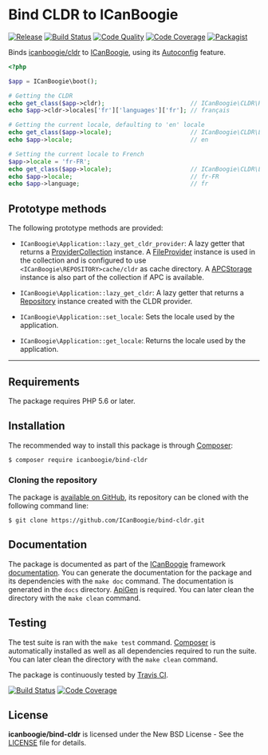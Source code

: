 # Bind CLDR to ICanBoogie

[![Release](https://img.shields.io/packagist/v/ICanBoogie/bind-cldr.svg)](https://packagist.org/packages/icanboogie/bind-cldr)
[![Build Status](https://img.shields.io/travis/ICanBoogie/bind-cldr/master.svg)](http://travis-ci.org/ICanBoogie/bind-cldr)
[![Code Quality](https://img.shields.io/scrutinizer/g/ICanBoogie/bind-cldr/master.svg)](https://scrutinizer-ci.com/g/ICanBoogie/bind-cldr)
[![Code Coverage](https://img.shields.io/coveralls/ICanBoogie/bind-cldr/master.svg)](https://coveralls.io/r/ICanBoogie/bind-cldr)
[![Packagist](https://img.shields.io/packagist/dt/icanboogie/bind-cldr.svg)](https://packagist.org/packages/icanboogie/bind-cldr)

Binds [icanboogie/cldr][] to [ICanBoogie][], using its [Autoconfig][] feature.

```php
<?php

$app = ICanBoogie\boot();

# Getting the CLDR
echo get_class($app->cldr);                        // ICanBoogie\CLDR\Repository
echo $app->cldr->locales['fr']['languages']['fr']; // français

# Getting the current locale, defaulting to 'en' locale
echo get_class($app->locale);                      // ICanBoogie\CLDR\Locale
echo $app->locale;                                 // en

# Setting the current locale to French
$app->locale = 'fr-FR';
echo get_class($app->locale);                      // ICanBoogie\CLDR\Locale
echo $app->locale;                                 // fr-FR
echo $app->language;                               // fr
```





## Prototype methods

The following prototype methods are provided:

- `ICanBoogie\Application::lazy_get_cldr_provider`: A lazy getter that returns a [ProviderCollection][]
instance. A [FileProvider][] instance is used in the collection and is configured to use
`<ICanBoogie\REPOSITORY>cache/cldr` as cache directory. A [APCStorage][] instance is also
part of the collection if APC is available.

- `ICanBoogie\Application::lazy_get_cldr`: A lazy getter that returns a [Repository][] instance created
with the CLDR provider.

- `ICanBoogie\Application::set_locale`: Sets the locale used by the application.

- `ICanBoogie\Application::get_locale`: Returns the locale used by the application.





----------





## Requirements

The package requires PHP 5.6 or later.





## Installation

The recommended way to install this package is through [Composer](http://getcomposer.org/):

```
$ composer require icanboogie/bind-cldr
```





### Cloning the repository

The package is [available on GitHub](https://github.com/ICanBoogie/bind-cldr), its repository can be
cloned with the following command line:

	$ git clone https://github.com/ICanBoogie/bind-cldr.git





## Documentation

The package is documented as part of the [ICanBoogie](https://icanboogie.org/) framework
[documentation](https://icanboogie.org/docs/). You can generate the documentation for the package
and its dependencies with the `make doc` command. The documentation is generated in the `docs`
directory. [ApiGen](http://apigen.org/) is required. You can later clean the directory with
the `make clean` command.





## Testing

The test suite is ran with the `make test` command. [Composer](http://getcomposer.org/) is
automatically installed as well as all dependencies required to run the suite. You can later
clean the directory with the `make clean` command.

The package is continuously tested by [Travis CI](http://about.travis-ci.org/).

[![Build Status](https://img.shields.io/travis/ICanBoogie/bind-cldr/master.svg)](https://travis-ci.org/ICanBoogie/bind-cldr)
[![Code Coverage](https://img.shields.io/coveralls/ICanBoogie/bind-cldr/master.svg)](https://coveralls.io/r/ICanBoogie/bind-cldr)





## License

**icanboogie/bind-cldr** is licensed under the New BSD License - See the [LICENSE](LICENSE) file for details.





[FileProvider]:       https://icanboogie.org/api/cldr/2.0/class-ICanBoogie.CLDR.FileProvider.html
[Repository]:         https://icanboogie.org/api/cldr/2.0/class-ICanBoogie.CLDR.Repository.html
[ProviderCollection]: https://icanboogie.org/api/cldr/2.0/class-ICanBoogie.CLDR.ProviderCollection.html
[APCStorage]:         https://icanboogie.org/api/storage/2.0/class-ICanBoogie.Storage.APCStorage.html

[icanboogie/cldr]:    https://github.com/ICanBoogie/CLDR
[ICanBoogie]:         https://icanboogie.org
[Autoconfig]:         https://icanboogie.org/docs/4.0/autoconfig
